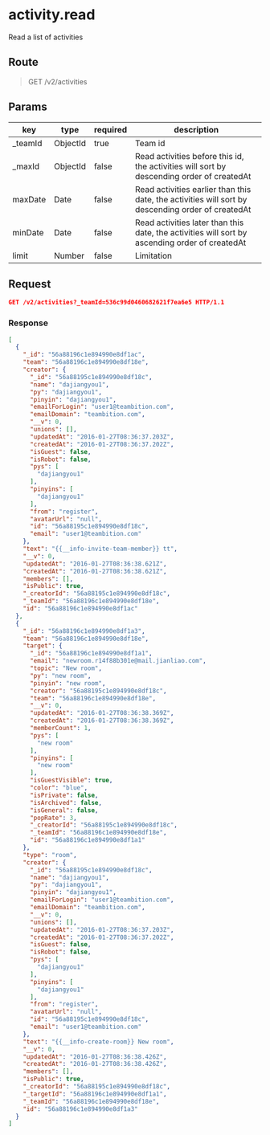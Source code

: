 # activity.read

Read a list of activities

## Route
> GET /v2/activities

## Params
| key            | type               | required | description    |
| -------------- | ------------------ | -------- | -------------- |
| _teamId        | ObjectId           | true     | Team id        |
| _maxId         | ObjectId           | false    | Read activities before this id, the activities will sort by descending order of createdAt |
| maxDate        | Date               | false    | Read activities earlier than this date, the activities will sort by descending order of createdAt |
| minDate        | Date               | false    | Read activities later than this date, the activities will sort by ascending order of createdAt |
| limit          | Number             | false    | Limitation |

## Request
```json
GET /v2/activities?_teamId=536c99d0460682621f7ea6e5 HTTP/1.1
```

### Response
```json
[
  {
    "_id": "56a88196c1e894990e8df1ac",
    "team": "56a88196c1e894990e8df18e",
    "creator": {
      "_id": "56a88195c1e894990e8df18c",
      "name": "dajiangyou1",
      "py": "dajiangyou1",
      "pinyin": "dajiangyou1",
      "emailForLogin": "user1@teambition.com",
      "emailDomain": "teambition.com",
      "__v": 0,
      "unions": [],
      "updatedAt": "2016-01-27T08:36:37.203Z",
      "createdAt": "2016-01-27T08:36:37.202Z",
      "isGuest": false,
      "isRobot": false,
      "pys": [
        "dajiangyou1"
      ],
      "pinyins": [
        "dajiangyou1"
      ],
      "from": "register",
      "avatarUrl": "null",
      "id": "56a88195c1e894990e8df18c",
      "email": "user1@teambition.com"
    },
    "text": "{{__info-invite-team-member}} tt",
    "__v": 0,
    "updatedAt": "2016-01-27T08:36:38.621Z",
    "createdAt": "2016-01-27T08:36:38.621Z",
    "members": [],
    "isPublic": true,
    "_creatorId": "56a88195c1e894990e8df18c",
    "_teamId": "56a88196c1e894990e8df18e",
    "id": "56a88196c1e894990e8df1ac"
  },
  {
    "_id": "56a88196c1e894990e8df1a3",
    "team": "56a88196c1e894990e8df18e",
    "target": {
      "_id": "56a88196c1e894990e8df1a1",
      "email": "newroom.r14f88b301e@mail.jianliao.com",
      "topic": "New room",
      "py": "new room",
      "pinyin": "new room",
      "creator": "56a88195c1e894990e8df18c",
      "team": "56a88196c1e894990e8df18e",
      "__v": 0,
      "updatedAt": "2016-01-27T08:36:38.369Z",
      "createdAt": "2016-01-27T08:36:38.369Z",
      "memberCount": 1,
      "pys": [
        "new room"
      ],
      "pinyins": [
        "new room"
      ],
      "isGuestVisible": true,
      "color": "blue",
      "isPrivate": false,
      "isArchived": false,
      "isGeneral": false,
      "popRate": 3,
      "_creatorId": "56a88195c1e894990e8df18c",
      "_teamId": "56a88196c1e894990e8df18e",
      "id": "56a88196c1e894990e8df1a1"
    },
    "type": "room",
    "creator": {
      "_id": "56a88195c1e894990e8df18c",
      "name": "dajiangyou1",
      "py": "dajiangyou1",
      "pinyin": "dajiangyou1",
      "emailForLogin": "user1@teambition.com",
      "emailDomain": "teambition.com",
      "__v": 0,
      "unions": [],
      "updatedAt": "2016-01-27T08:36:37.203Z",
      "createdAt": "2016-01-27T08:36:37.202Z",
      "isGuest": false,
      "isRobot": false,
      "pys": [
        "dajiangyou1"
      ],
      "pinyins": [
        "dajiangyou1"
      ],
      "from": "register",
      "avatarUrl": "null",
      "id": "56a88195c1e894990e8df18c",
      "email": "user1@teambition.com"
    },
    "text": "{{__info-create-room}} New room",
    "__v": 0,
    "updatedAt": "2016-01-27T08:36:38.426Z",
    "createdAt": "2016-01-27T08:36:38.426Z",
    "members": [],
    "isPublic": true,
    "_creatorId": "56a88195c1e894990e8df18c",
    "_targetId": "56a88196c1e894990e8df1a1",
    "_teamId": "56a88196c1e894990e8df18e",
    "id": "56a88196c1e894990e8df1a3"
  }
]
```
